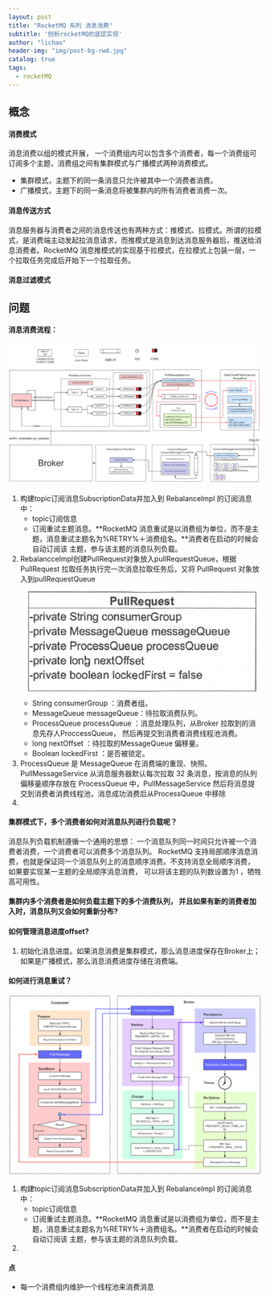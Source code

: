 ```yaml
---
layout: post
title: "RocketMQ 系列 消息消费"
subtitle: '刨析rocketMQ的底层实现'
author: "lichao"
header-img: "img/post-bg-rwd.jpg"
catalog: true
tags:
  - rocketMQ
---
```


## 概念
#### 消费模式
消息消费以组的模式开展， 一个消费组内可以包含多个消费者，每一个消费组可订阅多个主题，消费组之间有集群模式与广播模式两种消费模式。
* 集群模式，主题下的同一条消息只允许被其中一个消费者消费。
* 广播模式，主题下的同一条消息将被集群内的所有消费者消费一次。

#### 消息传送方式
消息服务器与消费者之间的消息传送也有两种方式：推模式、拉模式。所谓的拉模式，是消费端主动发起拉消息请求，而推模式是消息到达消息服务器后，推送给消息消费者。RocketMQ 消息推模式的实现基于拉模式，在拉模式上包装一层，一个拉取任务完成后开始下一个拉取任务。

#### 消息过滤模式

## 问题
#### 消息消费流程：
![消息消费](/img/rocketmq/consume2.png)
1. 构建topic订阅消息SubscriptionData并加入到 Rebalancelmpl 的订阅消息中：
   * topic订阅信息
   * 订阅重试主题消息。**RocketMQ 消息重试是以消费组为单位，而不是主题，消息重试主题名为%RETRY%＋消费组名。**消费者在启动的时候会自动订阅该
主题，参与该主题的消息队列负载。
2. Rebalanccelmpl创建PullRequest对象放入pullRequestQueue，根据 PullRequest 拉取任务执行完一次消息拉取任务后，又将 PullRequest 对象放入到pullRequestQueue
![消息消费](/img/rocketmq/consume3.png)
   * String consumerGroup ：消费者组。
   * MessageQueue messageQueue：待拉取消费队列。
   * ProcessQueue processQueue ：消息处理队列，从Broker 拉取到的消息先存人ProccessQueue， 然后再提交到消费者消费线程池消费。
   * long nextOffset ：待拉取的MessageQueue 偏移量。
   * Boolean lockedFirst ：是否被锁定。
3. ProcessQueue 是 MessageQueue 在消费端的重现、快照。PullMessageService 从消息服务器默认每次拉取 32 条消息，按消息的队列偏移量顺序存放在 ProcessQueue 中，PullMessageService 然后将消息提交到消费者消费线程池，消息成功消费后从ProcessQueue
中移除
4. 



#### 集群模式下，多个消费者如何对消息队列进行负载呢？
消息队列负载机制遵循一个通用的思想： 一个消息队列同一时间只允许被一个消费者消费，一个消费者可以消费多个消息队列。
RocketMQ 支持局部顺序消息消费，也就是保证同一个消息队列上的消息顺序消费。不支持消息全局顺序消费， 如果要实现某一主题的全局顺序消息消费， 可以将该主题的队列数设置为1 ，牺牲高可用性。

#### 集群内多个消费者是如何负载主题下的多个消费队列， 并且如果有新的消费者加入时，消息队列又会如何重新分布?

#### 如何管理消息进度offset?
1. 初始化消息进度。如果消息消费是集群模式，那么消息进度保存在Broker上；如果是广播模式，那么消息消费进度存储在消费端。

#### 如何进行消息重试？
![消息消费](/img/rocketmq/consume1.png)
1. 构建topic订阅消息SubscriptionData并加入到 Rebalancelmpl 的订阅消息中：
   * topic订阅信息
   * 订阅重试主题消息。**RocketMQ 消息重试是以消费组为单位，而不是主题，消息重试主题名为%RETRY%＋消费组名。**消费者在启动的时候会自动订阅该
主题，参与该主题的消息队列负载。
2. 



#### 点
* 每一个消费组内维护一个线程池来消费消息
